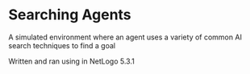 # Searching Agents
A simulated environment where an agent uses a variety of common AI search techniques to find a goal

Written and ran using in NetLogo 5.3.1
